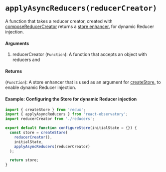 # `applyAsyncReducers(reducerCreator)`

A function that takes a reducer creator, created with [composeReducerCreator](/docs/API-Reference/composeReducerCreator.md) returns a [store enhancer.](https://redux.js.org/glossary#store-enhancer) for dynamic Reducer injection.

#### Arguments

1. reducerCreator (`Function`): A function that accepts an object with reducers and 

#### Returns

(*`Function`*): A store enhancer that is used as an argument for [createStore.](https://redux.js.org/api-reference/createstore) to enable dynamic Reducer injection.

#### Example: Configuring the Store for dynamic Reducer injection

```js
import { createStore } from 'redux';
import { applyAsyncReducers } from 'react-observatory';
import reducerCreator from './reducers';

export default function configureStore(initialState = {}) {
  const store = createStore(
    reducerCreator(),
    initialState,
    applyAsyncReducers(reducerCreator)
  );

  return store;
}
```
